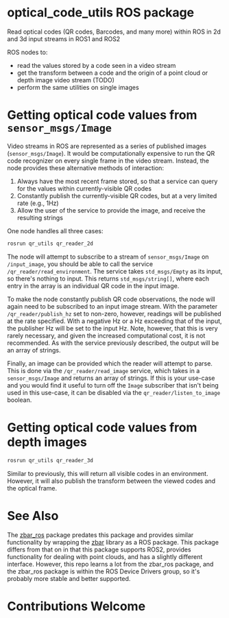 # optical_code_utils ROS package

Read optical codes (QR codes, Barcodes, and many more) within ROS
in 2d and 3d input streams in ROS1 and ROS2

ROS nodes to:

- read the values stored by a code seen in a video stream
- get the transform between a code and the origin of a point cloud or depth
  image video stream (TODO)
- perform the same utilities on single images

# Getting optical code values from `sensor_msgs/Image`

Video streams in ROS are represented as a series of published images
(`sensor_msgs/Image`). It would be computationally expensive to run the QR code
recognizer on every single frame in the video stream. Instead, the node
provides these alternative methods of interaction:

1) Always have the most recent frame stored, so that a service can query for
   the values within currently-visible QR codes
2) Constantly publish the currently-visible QR codes, but at a very limited
   rate (e.g., 1Hz)
3) Allow the user of the service to provide the image, and receive the
   resulting strings

One node handles all three cases:

```bash
rosrun qr_utils qr_reader_2d
```

The node will attempt to subscribe to a stream of `sensor_msgs/Image` on
`/input_image`, you should be able to call the service
`/qr_reader/read_environment`. The service takes `std_msgs/Empty` as its input,
so there's nothing to input. This returns `std_msgs/string[]`, where each entry
in the array is an individual QR code in the input image.

To make the node constantly publish QR code observations, the node will again
need to be subscribed to an input image stream. With the parameter
`/qr_reader/publish_hz` set to non-zero, however, readings will be published at
the rate specified. With a negative Hz or a Hz exceeding that of the input, the
publisher Hz will be set to the input Hz. Note, however, that this is very
rarely necessary, and given the increased computational cost, it is not
recommended. As with the service previously described, the output will be an
array of strings.

Finally, an image can be provided which the reader will attempt to parse. This
is done via the `/qr_reader/read_image` service, which takes in a
`sensor_msgs/Image` and returns an array of strings. If this is your use-case
and you would find it useful to turn off the `Image` subscriber that isn't
being used in this use-case, it can be disabled via the
`qr_reader/listen_to_image` boolean.

# Getting optical code values from depth images

```bash
rosrun qr_utils qr_reader_3d
```

Similar to previously, this will return all visible codes in an environment.
However, it will also publish the transform between the viewed codes and the
optical frame.

# See Also

The [zbar_ros](https://github.com/ros-drivers/zbar_ros) package predates this package and provides similar
functionality by wrapping the [zbar](https://github.com/mchehab/zbar) library as a ROS package. This
package differs from that on in that this package supports ROS2,
provides functionality for dealing with point clouds, and has a slightly
different interface. However, this repo learns a lot from the zbar_ros
package, and the zbar_ros package is within the ROS Device Drivers group,
so it's probably more stable and better supported.

# Contributions Welcome


